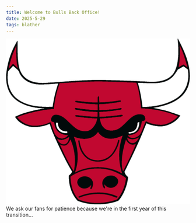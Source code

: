 ```yaml
---
title: Welcome to Bulls Back Office!
date: 2025-5-29
tags: blather
---
```


![thumb](assets/images/logo/bulls_logo.png)We ask our fans for patience because we're in the first year of this transition...
